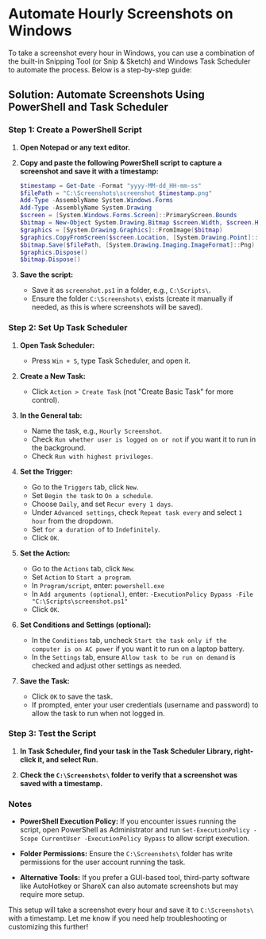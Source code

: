 # Automate Hourly Screenshots on Windows

To take a screenshot every hour in Windows, you can use a combination of the built-in Snipping Tool (or Snip & Sketch) and Windows Task Scheduler to automate the process. Below is a step-by-step guide:

## Solution: Automate Screenshots Using PowerShell and Task Scheduler

### Step 1: Create a PowerShell Script

1. **Open Notepad or any text editor.**

2. **Copy and paste the following PowerShell script to capture a screenshot and save it with a timestamp:**

   ```powershell
   $timestamp = Get-Date -Format "yyyy-MM-dd_HH-mm-ss"
   $filePath = "C:\Screenshots\screenshot_$timestamp.png"
   Add-Type -AssemblyName System.Windows.Forms
   Add-Type -AssemblyName System.Drawing
   $screen = [System.Windows.Forms.Screen]::PrimaryScreen.Bounds
   $bitmap = New-Object System.Drawing.Bitmap $screen.Width, $screen.Height
   $graphics = [System.Drawing.Graphics]::FromImage($bitmap)
   $graphics.CopyFromScreen($screen.Location, [System.Drawing.Point]::Empty, $screen.Size)
   $bitmap.Save($filePath, [System.Drawing.Imaging.ImageFormat]::Png)
   $graphics.Dispose()
   $bitmap.Dispose()
   ```

3. **Save the script:**
   - Save it as `screenshot.ps1` in a folder, e.g., `C:\Scripts\`.
   - Ensure the folder `C:\Screenshots\` exists (create it manually if needed, as this is where screenshots will be saved).

### Step 2: Set Up Task Scheduler

1. **Open Task Scheduler:**
   - Press `Win + S`, type Task Scheduler, and open it.

2. **Create a New Task:**
   - Click `Action > Create Task` (not "Create Basic Task" for more control).

3. **In the General tab:**
   - Name the task, e.g., `Hourly Screenshot`.
   - Check `Run whether user is logged on or not` if you want it to run in the background.
   - Check `Run with highest privileges`.

4. **Set the Trigger:**
   - Go to the `Triggers` tab, click `New`.
   - Set `Begin the task` to `On a schedule`.
   - Choose `Daily`, and set `Recur every 1 days`.
   - Under `Advanced settings`, check `Repeat task every` and select `1 hour` from the dropdown.
   - Set `for a duration of` to `Indefinitely`.
   - Click `OK`.

5. **Set the Action:**
   - Go to the `Actions` tab, click `New`.
   - Set `Action` to `Start a program`.
   - In `Program/script`, enter: `powershell.exe`
   - In `Add arguments (optional)`, enter: `-ExecutionPolicy Bypass -File "C:\Scripts\screenshot.ps1"`
   - Click `OK`.

6. **Set Conditions and Settings (optional):**
   - In the `Conditions` tab, uncheck `Start the task only if the computer is on AC power` if you want it to run on a laptop battery.
   - In the `Settings` tab, ensure `Allow task to be run on demand` is checked and adjust other settings as needed.

7. **Save the Task:**
   - Click `OK` to save the task.
   - If prompted, enter your user credentials (username and password) to allow the task to run when not logged in.

### Step 3: Test the Script

1. **In Task Scheduler, find your task in the Task Scheduler Library, right-click it, and select Run.**

2. **Check the `C:\Screenshots\` folder to verify that a screenshot was saved with a timestamp.**

### Notes

- **PowerShell Execution Policy:** If you encounter issues running the script, open PowerShell as Administrator and run `Set-ExecutionPolicy -Scope CurrentUser -ExecutionPolicy Bypass` to allow script execution.

- **Folder Permissions:** Ensure the `C:\Screenshots\` folder has write permissions for the user account running the task.

- **Alternative Tools:** If you prefer a GUI-based tool, third-party software like AutoHotkey or ShareX can also automate screenshots but may require more setup.

This setup will take a screenshot every hour and save it to `C:\Screenshots\` with a timestamp. Let me know if you need help troubleshooting or customizing this further!

